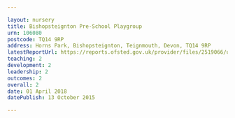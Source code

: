 ```yaml
---

layout: nursery
title: Bishopsteignton Pre-School Playgroup
urn: 106080
postcode: TQ14 9RP
address: Horns Park, Bishopsteignton, Teignmouth, Devon, TQ14 9RP
latestReportUrl: https://reports.ofsted.gov.uk/provider/files/2519066/urn/106080.pdf
teaching: 2
development: 2
leadership: 2
outcomes: 2
overall: 2
date: 01 April 2018 
datePublish: 13 October 2015

---
```


